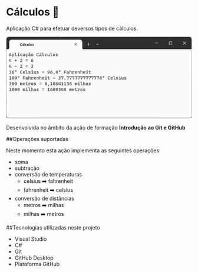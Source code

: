 # Cálculos :1234:

 Aplicação C# para efetuar deversos tipos de cálculos.
 
 ![Aplicação Cálculos](aplicacao-calculos.png)
 
 Desenvolvida no âmbito da ação de formação **Introdução ao Git e GitHub**
 
 ##Operações suportadas
 
 Neste momento esta ação implementa as seguintes operações:
 
 - soma
 - subtração
 - conversão de temperaturas
	- celsius :arrow_right: fahrenheit
	- fahrenheit :arrow_right: celsius
- conversão de distâncias
	- metros :arrow_right: milhas
	- milhas :arrow_right: metros
 
 ##Tecnologias utilizadas neste projeto
 
 - Visual Studio
 - C#
 - Git
 - GitHub Desktop
 - Plataforma GitHub
 
